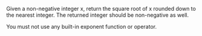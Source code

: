 Given a non-negative integer x, return the square root of x rounded down to the nearest integer. The returned integer should be non-negative as well.

You must not use any built-in exponent function or operator.
